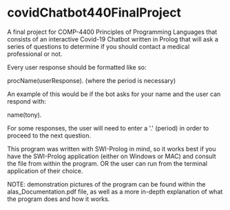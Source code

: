 # covidChatbot440FinalProject
A final project for COMP-4400 Principles of Programming Languages that consists of an interactive Covid-19 Chatbot written in Prolog that will ask a series of questions to determine if you should contact a medical professional or not. 

Every user response should be formatted like so:

procName(userResponse).      (where the period is necessary)

An example of this would be if the bot asks for your name and the user can respond with:

name(tony).

For some responses, the user will need to enter a '.' (period) in order to proceed to the next question.

This program was written with SWI-Prolog in mind, so it works best if you have the SWI-Prolog application (either on Windows or MAC) and consult the file from within the program. OR the user can run from the terminal application of their choice. 

NOTE: demonstration pictures of the program can be found within the alas_Documentation.pdf file, as well as a more in-depth explanation of what the program does and how it works.
